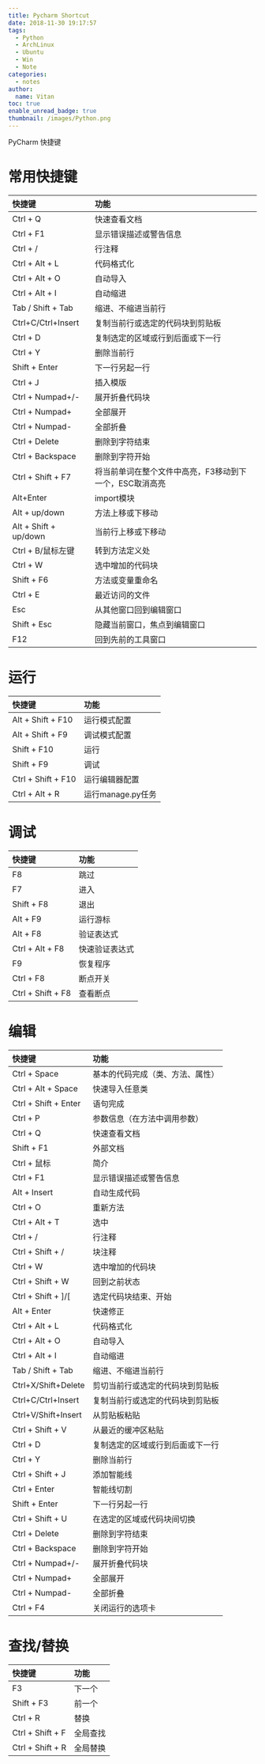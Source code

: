 ```yaml
---
title: Pycharm Shortcut
date: 2018-11-30 19:17:57
tags:
  - Python
  - ArchLinux
  - Ubuntu
  - Win
  - Note
categories:
  - notes
author:
  name: Vitan
toc: true
enable_unread_badge: true
thumbnail: /images/Python.png
---
```

PyCharm 快捷键
<!--more-->
# 常用快捷键
| 快捷键	| 功能 |
|:---|:---|
|Ctrl + Q	|快速查看文档|
|Ctrl + F1	|显示错误描述或警告信息|
|Ctrl + /	|行注释|
|Ctrl + Alt + L	|代码格式化|
|Ctrl + Alt + O|	自动导入|
|Ctrl + Alt + I|	自动缩进|
|Tab / Shift + Tab	|缩进、不缩进当前行|
|Ctrl+C/Ctrl+Insert	|复制当前行或选定的代码块到剪贴板|
|Ctrl + D	|复制选定的区域或行到后面或下一行|
|Ctrl + Y	|删除当前行|
|Shift + Enter	|下一行另起一行|
|Ctrl +Ｊ	|插入模版|
|Ctrl + Numpad+/-	|展开折叠代码块|
|Ctrl + Numpad+	|全部展开|
|Ctrl + Numpad-	|全部折叠|
|Ctrl + Delete|	删除到字符结束|
|Ctrl + Backspace	|删除到字符开始|
|Ctrl + Shift + F7	|将当前单词在整个文件中高亮，F3移动到下一个，ESC取消高亮|
|Alt+Enter|import模块|
|Alt + up/down	|方法上移或下移动|
|Alt + Shift + up/down	|当前行上移或下移动|
|Ctrl + B/鼠标左键	|转到方法定义处|
|Ctrl + W	|选中增加的代码块|
|Shift + F6	|方法或变量重命名|
|Ctrl + E	|最近访问的文件
|Esc	|从其他窗口回到编辑窗口|
|Shift + Esc	|隐藏当前窗口，焦点到编辑窗口|
|F12	|回到先前的工具窗口|

# 运行
| 快捷键	| 功能 |
|:---|:---|
|Alt + Shift + F10	|运行模式配置|
|Alt + Shift + F9|	调试模式配置|
|Shift + F10	|运行|
|Shift + F9	|调试|
|Ctrl + Shift + F10|	运行编辑器配置|
|Ctrl + Alt + R	|运行manage.py任务

# 调试
| 快捷键	| 功能 |
|:---|:---|
|F8	|跳过|
|F7	|进入|
|Shift + F8|	退出|
|Alt + F9|	运行游标|
|Alt + F8|	验证表达式|
|Ctrl + Alt + F8|	快速验证表达式|
|F9|	恢复程序|
|Ctrl + F8|	断点开关|
|Ctrl + Shift + F8|	查看断点|

# 编辑
| 快捷键	| 功能 |
|:---|:---|
|Ctrl + Space	|基本的代码完成（类、方法、属性）|
|Ctrl + Alt + Space	|快速导入任意类|
|Ctrl + Shift + Enter	|语句完成|
|Ctrl + P	|参数信息（在方法中调用参数）|
|Ctrl + Q	|快速查看文档|
|Shift + F1	|外部文档|
|Ctrl + 鼠标	|简介|
|Ctrl + F1	|显示错误描述或警告信息|
|Alt + Insert	|自动生成代码|
|Ctrl + O	|重新方法|
|Ctrl + Alt + T	|选中|
|Ctrl + /	|行注释|
|Ctrl + Shift + /	|块注释|
|Ctrl + W	|选中增加的代码块||
|Ctrl + Shift + W	|回到之前状态|
|Ctrl + Shift + ]/[	|选定代码块结束、开始|
|Alt + Enter	|快速修正|
|Ctrl + Alt + L	|代码格式化|
|Ctrl + Alt + O	|自动导入|
|Ctrl + Alt + I	|自动缩进|
|Tab / Shift + Tab	|缩进、不缩进当前行|
|Ctrl+X/Shift+Delete |剪切当前行或选定的代码块到剪贴板|
|Ctrl+C/Ctrl+Insert	|复制当前行或选定的代码块到剪贴板|
|Ctrl+V/Shift+Insert|	从剪贴板粘贴|
|Ctrl + Shift + V	|从最近的缓冲区粘贴|
|Ctrl + D	|复制选定的区域或行到后面或下一行|
|Ctrl + Y	|删除当前行|
|Ctrl + Shift + J	|添加智能线|
|Ctrl + Enter	|智能线切割|
|Shift + Enter	|下一行另起一行|
|Ctrl + Shift + U	|在选定的区域或代码块间切换|
|Ctrl + Delete	|删除到字符结束|
|Ctrl + Backspace|	删除到字符开始|
|Ctrl + Numpad+/-|	展开折叠代码块|
|Ctrl + Numpad+	|全部展开|
|Ctrl + Numpad-|	全部折叠|
|Ctrl + F4	|关闭运行的选项卡|

# 查找/替换
|快捷键	| 功能 |
|:---|:---|
|F3 |	下一个 |
|Shift + F3 |	前一个 |
|Ctrl + R	 |替换 |
|Ctrl + Shift + F |	全局查找 |
|Ctrl + Shift + R	 |全局替换 |
